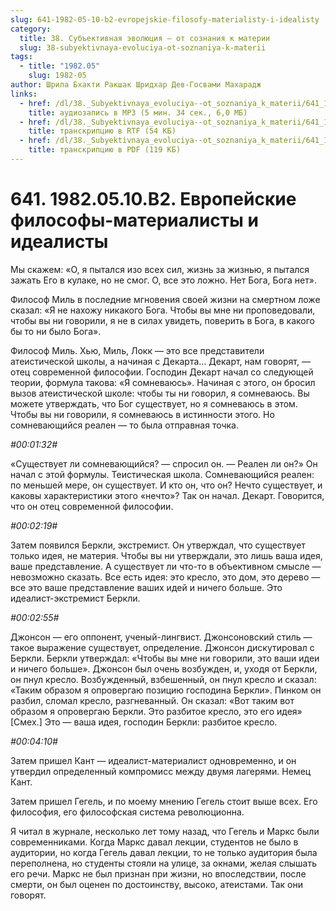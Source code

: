 ```yaml
---
slug: 641-1982-05-10-b2-evropejskie-filosofy-materialisty-i-idealisty
category:
  title: 38. Субъективная эволюция — от сознания к материи
  slug: 38-subyektivnaya-evoluciya-ot-soznaniya-k-materii
tags:
  - title: "1982.05"
    slug: 1982-05
author: Шрила Бхакти Ракшак Шридхар Дев-Госвами Махарадж
links:
  - href: /dl/38._Subyektivnaya_evoluciya--ot_soznaniya_k_materii/641_1982.05.10.B2_SridharMj_Evropejskie_filosofy-materialisty_i_idealisty.mp3
    title: аудиозапись в MP3 (5 мин. 34 сек., 6,0 МБ)
  - href: /dl/38._Subyektivnaya_evoluciya--ot_soznaniya_k_materii/641_1982.05.10.B2_SridharMj_Evropejskie_filosofy-materialisty_i_idealisty.rtf
    title: транскрипцию в RTF (54 КБ)
  - href: /dl/38._Subyektivnaya_evoluciya--ot_soznaniya_k_materii/641_1982.05.10.B2_SridharMj_Evropejskie_filosofy-materialisty_i_idealisty.pdf
    title: транскрипцию в PDF (119 КБ)
---
```


# 641. 1982.05.10.B2. Европейские философы-материалисты и идеалисты

Мы скажем: «О, я пытался изо всех сил, жизнь за жизнью, я пытался зажать Его в кулаке, но не смог. О, все это ложно. Нет Бога, Бога нет».

Философ Миль в последние мгновения своей жизни на смертном ложе сказал: «Я не нахожу никакого Бога. Чтобы вы мне ни проповедовали, чтобы вы ни говорили, я не в силах увидеть, поверить в Бога, в какого бы то ни было Бога».

Философ Миль. Хью, Миль, Локк — это все представители атеистической школы, а начиная с Декарта… Декарт, нам говорят, — отец современной философии. Господин Декарт начал со следующей теории, формула такова: «Я сомневаюсь». Начиная с этого, он бросил вызов атеистической школе: чтобы ты ни говорил, я сомневаюсь. Вы можете утверждать, что Бог существует, но я сомневаюсь в этом. Чтобы вы ни говорили, я сомневаюсь в истинности этого. Но сомневающийся реален — то была отправная точка.

*#00:01:32#*

«Существует ли сомневающийся? — спросил он. — Реален ли он?» Он начал с этой формулы. Теистическая школа. Сомневающийся реален: по меньшей мере, он существует. И кто он, что он? Нечто существует, и каковы характеристики этого «нечто»? Так он начал. Декарт. Говорится, что он отец современной философии.

*#00:02:19#*

Затем появился Беркли, экстремист. Он утверждал, что существует только идея, не материя. Чтобы вы ни утверждали, это лишь ваша идея, ваше представление. А существует ли что-то в объективном смысле — невозможно сказать. Все есть идея: это кресло, это дом, это дерево — все это ваше представление ваших идей и ничего больше. Это идеалист-экстремист Беркли.

*#00:02:55#*

Джонсон — его оппонент, ученый-лингвист. Джонсоновский стиль — такое выражение существует, определение. Джонсон дискутировал с Беркли. Беркли утверждал: «Чтобы вы мне ни говорили, это ваши идеи и ничего больше». Джонсон был очень возбужден, и, уходя от Беркли, он пнул кресло. Возбужденный, взбешенный, он пнул кресло и сказал: «Таким образом я опровергаю позицию господина Беркли». Пинком он разбил, сломал кресло, разгневанный. Он сказал: «Вот таким вот образом я опровергаю Беркли. Это разбитое кресло, это его идея» [Смех.] Это — ваша идея, господин Беркли: разбитое кресло.

*#00:04:10#*

Затем пришел Кант — идеалист-материалист одновременно, и он утвердил определенный компромисс между двумя лагерями. Немец Кант.

Затем пришел Гегель, и по моему мнению Гегель стоит выше всех. Его философия, его философская система революционна.

Я читал в журнале, несколько лет тому назад, что Гегель и Маркс были современниками. Когда Маркс давал лекции, студентов не было в аудитории, но когда Гегель давал лекции, то не только аудитория была переполнена, но студенты стояли на улице, за окнами, желая слышать его речи. Маркс не был признан при жизни, но впоследствии, после смерти, он был оценен по достоинству, высоко, атеистами. Так они говорят.

